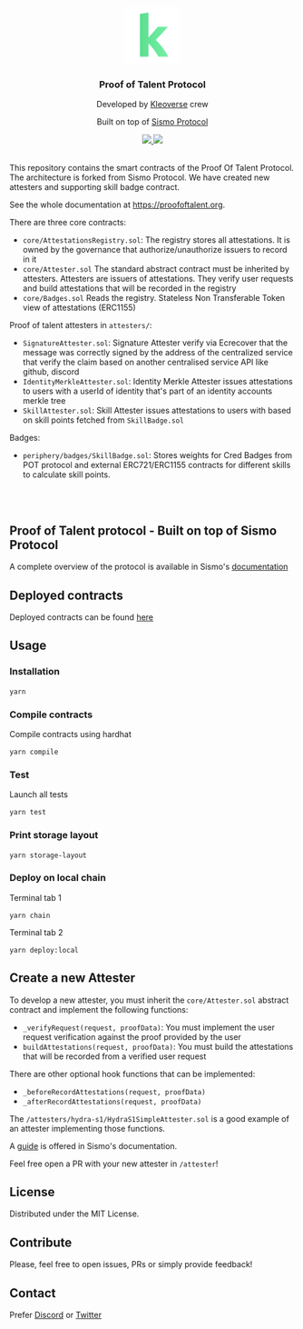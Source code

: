 <br />
<div align="center">
  <img src="docs/kleoverse-logo.png" alt="Logo" width="100" height="100" style="borderRadius: 20px">

  <h3 align="center">
    Proof of Talent Protocol
  </h3>
  
  <p align="center">
    Developed by <a href="https://www.kleoverse.com/" target="_blank">Kleoverse</a> crew
  </p>

  <p align="center">
    Built on top of <a href="https://www.sismo.io/" target="_blank">Sismo Protocol</a>
  </p>
  
  <p align="center">
    <a href="https://discord.com/invite/u9v97PJVMA" target="_blank">
        <img src="https://img.shields.io/badge/Discord-7289DA?style=for-the-badge&logo=discord&logoColor=white"/>
    </a>
    <a href="https://twitter.com/kleoverse" target="_blank">
        <img src="https://img.shields.io/badge/Twitter-1DA1F2?style=for-the-badge&logo=twitter&logoColor=white"/>
    </a>
  </p>
  <a href="https://www.sismo.io/" target="_blank">
    
  </a>
</div>
<br/>
This repository contains the smart contracts of the Proof Of Talent Protocol. The architecture is forked from Sismo Protocol. We have created new attesters and supporting skill badge contract.


See the whole documentation at https://proofoftalent.org.

There are three core contracts:

 - `core/AttestationsRegistry.sol`: The registry stores all attestations. It is owned by the governance that authorize/unauthorize issuers to record in it
 - `core/Attester.sol` The standard abstract contract must be inherited by attesters. Attesters are issuers of attestations. They verify user requests and build attestations that will be recorded in the registry
 - `core/Badges.sol` Reads the registry. Stateless Non Transferable Token view of attestations (ERC1155)

Proof of talent attesters in `attesters/`:
- `SignatureAttester.sol`: Signature Attester verify via Ecrecover that the message was correctly signed by the address of the centralized service that verify the claim based on another centralised service API like github, discord
- `IdentityMerkleAttester.sol`: Identity Merkle Attester issues attestations to users with a userId of identity that's part of an identity accounts merkle tree
- `SkillAttester.sol`: Skill Attester issues attestations to users with based on skill points fetched from `SkillBadge.sol`

Badges:
 - `periphery/badges/SkillBadge.sol`: Stores weights for Cred Badges from POT protocol and external ERC721/ERC1155 contracts for different skills to calculate skill points.

<br/><br/>


## Proof of Talent protocol - Built on top of Sismo Protocol

A complete overview of the protocol is available in Sismo's [documentation](https://protocol.docs.sismo.io)


## Deployed contracts

Deployed contracts can be found [here](https://proofoftalent.org/deployed-contracts)

## Usage
### Installation
```
yarn
```

### Compile contracts
Compile contracts using hardhat
```
yarn compile
```

### Test
Launch all tests

```
yarn test
```

### Print storage layout 
```
yarn storage-layout
```

### Deploy on local chain

Terminal tab 1
```
yarn chain
```

Terminal tab 2
```
yarn deploy:local
```


## Create a new Attester

To develop a new attester, you must inherit the `core/Attester.sol` abstract contract and implement the following functions: 

-  `_verifyRequest(request, proofData)`: You must implement the user request verification against the proof provided by the user
-  `buildAttestations(request, proofData)`: You must build the attestations that will be recorded from a verified user request

There are other optional hook functions that can be implemented:

- `_beforeRecordAttestations(request, proofData)`
- `_afterRecordAttestations(request, proofData)`

The `/attesters/hydra-s1/HydraS1SimpleAttester.sol` is a good example of an attester implementing those functions.

A [guide](https://attesters.docs.sismo.io) is offered in Sismo's documentation.

Feel free open a PR with your new attester in `/attester`!

## License

Distributed under the MIT License.

## Contribute

Please, feel free to open issues, PRs or simply provide feedback!

## Contact

Prefer [Discord](https://discord.com/invite/u9v97PJVMA) or [Twitter](https://twitter.com/kleoverse)

